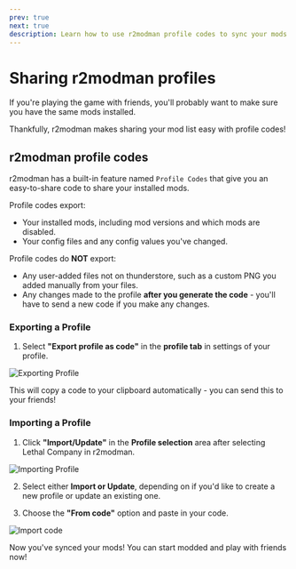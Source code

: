 ```yaml
---
prev: true
next: true
description: Learn how to use r2modman profile codes to sync your mods with friends.
---
```


# Sharing r2modman profiles

If you're playing the game with friends, you'll probably want to make sure you have the same mods installed.

Thankfully, r2modman makes sharing your mod list easy with profile codes!

## r2modman profile codes

r2modman has a built-in feature named `Profile Codes` that give you an easy-to-share code to share your installed mods.

Profile codes export:

- Your installed mods, including mod versions and which mods are disabled.
- Your config files and any config values you've changed.

Profile codes do **NOT** export:

- Any user-added files not on thunderstore, such as a custom PNG you added manually from your files.
- Any changes made to the profile **after you generate the code** - you'll have to send a new code if you make any changes.

### Exporting a Profile

1. Select **"Export profile as code"** in the **profile tab** in settings of your profile.

![Exporting Profile](/images/r2modman-install/exportprofilecode.png)

This will copy a code to your clipboard automatically - you can send this to your friends!

### Importing a Profile

1. Click **"Import/Update"** in the **Profile selection** area after selecting Lethal Company in r2modman.

![Importing Profile](/images/r2modman-install/importprofile.png)

2. Select either **Import or Update**, depending on if you'd like to create a new profile or update an existing one.

3. Choose the **"From code"** option and paste in your code.

![Import code](/images/r2modman-install/importfromcode.png)

Now you've synced your mods! You can start modded and play with friends now!
